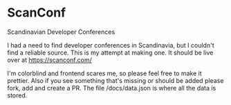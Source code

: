 # ScanConf
Scandinavian Developer Conferences

I had a need to find developer conferences in Scandinavia, but
I couldn't find a reliable source. This is my attempt at making
one. It should be live over at https://scanconf.com/

I'm colorblind and frontend scares me, so please feel free to make it prettier.
Also if you see something that's missing or should be added please fork, add and
create a PR. The file /docs/data.json is where all the data is stored.
